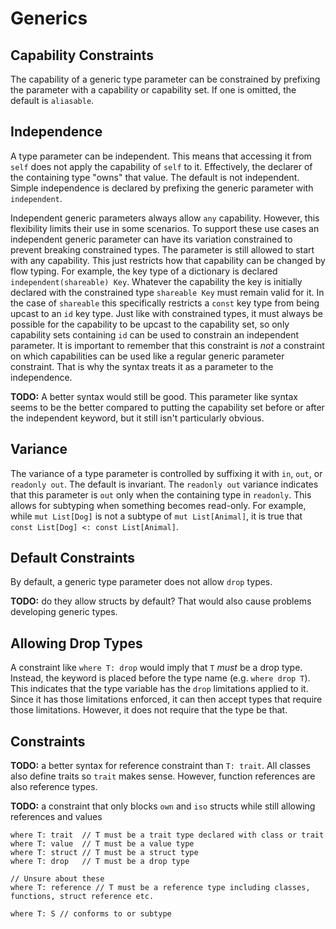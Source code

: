 # Generics

## Capability Constraints

The capability of a generic type parameter can be constrained by prefixing the parameter with a
capability or capability set. If one is omitted, the default is `aliasable`.

## Independence

A type parameter can be independent. This means that accessing it from `self` does not apply the
capability of `self` to it. Effectively, the declarer of the containing type "owns" that value. The
default is not independent. Simple independence is declared by prefixing the generic parameter with
`independent`.

Independent generic parameters always allow `any` capability. However, this flexibility limits their
use in some scenarios. To support these use cases an independent generic parameter can have its
variation constrained to prevent breaking constrained types. The parameter is still allowed to start
with any capability. This just restricts how that capability can be changed by flow typing. For
example, the key type of a dictionary is declared `independent(shareable) Key`. Whatever the
capability the key is initially declared with the constrained type `shareable Key` must remain valid
for it. In the case of `shareable` this specifically restricts a `const` key type from being upcast
to an `id` key type. Just like with constrained types, it must always be possible for the capability
to be upcast to the capability set, so only capability sets containing `id` can be used to constrain
an independent parameter. It is important to remember that this constraint is *not* a constraint on
which capabilities can be used like a regular generic parameter constraint. That is why the syntax
treats it as a parameter to the independence.

**TODO:** A better syntax would still be good. This parameter like syntax seems to be the better
compared to putting the capability set before or after the independent keyword, but it still isn't
particularly obvious.

## Variance

The variance of a type parameter is controlled by suffixing it with `in`, `out`, or `readonly out`.
The default is invariant. The `readonly out` variance indicates that this parameter is `out` only
when the containing type in `readonly`. This allows for subtyping when something becomes read-only.
For example, while `mut List[Dog]` is not a subtype of `mut List[Animal]`, it is true that `const
List[Dog] <: const List[Animal]`.

## Default Constraints

By default, a generic type parameter does not allow `drop` types.

**TODO:** do they allow structs by default? That would also cause problems developing generic types.

## Allowing Drop Types

A constraint like `where T: drop` would imply that `T` *must* be a drop type. Instead, the keyword
is placed before the type name (e.g. `where drop T`). This indicates that the type variable has the
`drop` limitations applied to it. Since it has those limitations enforced, it can then accept types
that require those limitations. However, it does not require that the type be that.

## Constraints

**TODO:** a better syntax for reference constraint than `T: trait`. All classes also define traits
so `trait` makes sense. However, function references are also reference types.

**TODO:** a constraint that only blocks `own` and `iso` structs while still allowing references and values

```azoth
where T: trait  // T must be a trait type declared with class or trait
where T: value  // T must be a value type
where T: struct // T must be a struct type
where T: drop   // T must be a drop type

// Unsure about these
where T: reference // T must be a reference type including classes, functions, struct reference etc.

where T: S // conforms to or subtype
```
